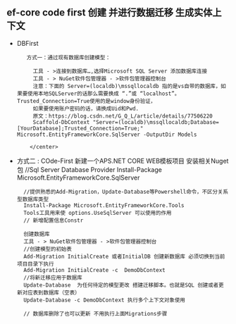 ## ef-core code first 创建 并进行数据迁移 生成实体上下文

 + DBFirst 

          方式一：通过现有数据库创建模型：

            工具 - >连接到数据库…,选择Microsoft SQL Server 添加数据库连接
            工具 - > NuGet软件包管理器 - >软件包管理器控制台
            注意：下面的 Server=(localdb)\mssqllocaldb 指的是vs自带的数据库，如果要使用本地SQLServer的话那么需要换成 “.”或 “localhost”。Trusted_Connection=True使用的是window身份验证，
            如果要使用账户密码的话，请换成Uid和Pwd.
            原文：https://blog.csdn.net/G_Q_L/article/details/77506220 
            Scaffold-DbContext "Server=(localdb)\mssqllocaldb;Database=[YourDatabase];Trusted_Connection=True;" Microsoft.EntityFrameworkCore.SqlServer -OutputDir Models
            
           </center>

+ 方式二   : COde-First
        新建一个APS.NET CORE WEB模板项目
        安装相关Nuget包
        //Sql Server Database Provider
        Install-Package Microsoft.EntityFrameworkCore.SqlServer
    
        //提供熟悉的Add-Migration，Update-Database等Powershell命令，不区分关系型数据库类型
        Install-Package Microsoft.EntityFrameworkCore.Tools  
        Tools工具用来使 options.UseSqlServer 可以使用的作用
        // 新增配置信息Constr 

        创建数据库 
        工具 - > NuGet软件包管理器 - >软件包管理器控制台 
        //创建模型的初始表 
        Add-Migration InitialCreate 或者InitialDB 创建新数据库 必须切换到当前项目目录下执行 
        Add-Migration InitialCreate -c  DemoDbContext
        //将新迁移应用于数据库 
        Update-Database  为任何待定的模型更改 搭建迁移脚本。也就是SQL 创建或者更新对应表到数据库（空表） 
        Update-Database -c DemoDbContext 执行多个上下文对象使用

        // 数据库删除了也可以更新 不用执行上面Migrations步骤
       
